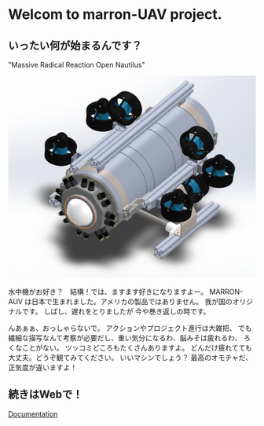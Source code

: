 # Welcom to marron-UAV project.
## いったい何が始まるんです？
"Massive Radical Reaction Open Nautilus"

![](docs/images/cad_image.jpeg)

水中機がお好き？　結構！では、ますます好きになりますよー。
MARRON-AUV は日本で生まれました。アメリカの製品ではありません。
我が国のオリジナルです。 しばし、遅れをとりましたが 今や巻き返しの時です。

んあぁぁ、おっしゃらないで。 アクションやプロジェクト進行は大雑把、
でも繊細な描写なんて考察が必要だし、重い気分になるわ、脳みそは疲れるわ、
ろくなことがない。 ツッコミどころもたくさんありますよ。
どんだけ疲れてても大丈夫。どうぞ観てみてください。 いいマシンでしょう？
最高のオモチャだ、正気度が違いますよ！ 

## 続きはWebで！
[Documentation](https://marron-auv.github.io/marron-auv/)